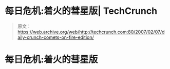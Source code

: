 # 每日危机:着火的彗星版| TechCrunch

> 原文：<https://web.archive.org/web/http://techcrunch.com:80/2007/02/07/daily-crunch-comets-on-fire-edition/>

# 每日危机:着火的彗星版